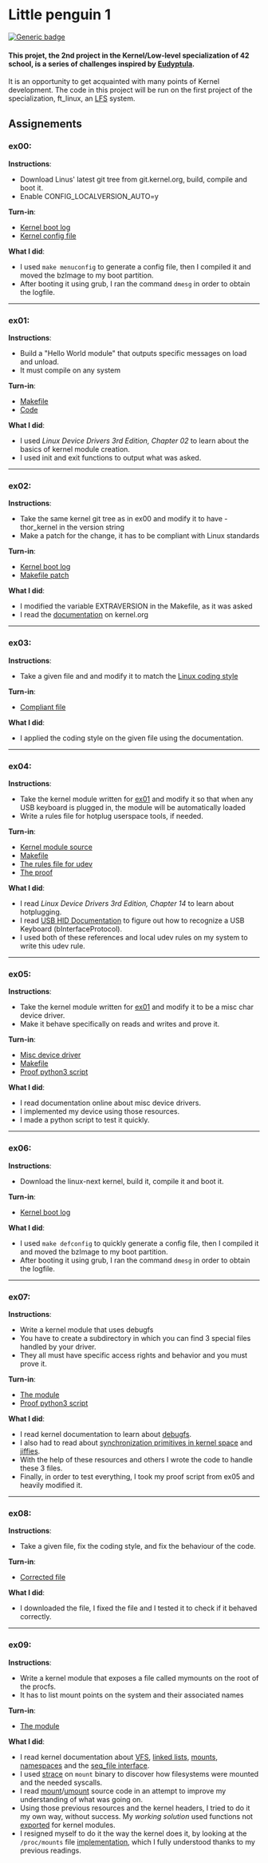 # Little penguin 1
[![Generic badge](https://img.shields.io/static/v1?label=Skills&message=C%2C%20Linux%2C%20Kernel&color=red&style=for-the-badge)](https://shields.io/)
#### This projet, the 2nd project in the Kernel/Low-level specialization of 42 school, is a series of challenges inspired by [Eudyptula](http://eudyptula-challenge.org/).

It is an opportunity to get acquainted with many points of Kernel development.
The code in this project will be run on the first project of the specialization, ft_linux, an [LFS](https://www.linuxfromscratch.org/) system.

## Assignements
### ex00:
**Instructions**:
  - Download Linus' latest git tree from git.kernel.org, build, compile and boot it.
  - Enable CONFIG_LOCALVERSION_AUTO=y

**Turn-in**:
  - [Kernel boot log](ex00/boot.log)
  - [Kernel config file](ex00/config)
  
**What I did**:
- I used `make menuconfig` to generate a config file, then I compiled it and moved the bzImage to my boot partition.
- After booting it using grub, I ran the command `dmesg` in order to obtain the logfile.

----------

### ex01:
**Instructions**:
  - Build a "Hello World module" that outputs specific messages on load and unload.
  - It must compile on any system

**Turn-in**:
  - [Makefile](ex01/Makefile)
  - [Code](ex01/main.c)
 
**What I did**:
  - I used *Linux Device Drivers 3rd Edition, Chapter 02* to learn about the basics of kernel module creation.
  - I used init and exit functions to output what was asked.

----------

### ex02:
**Instructions**:
  - Take the same kernel git tree as in ex00 and modify it to have -thor_kernel in the version string
  - Make a patch for the change, it has to be compliant with Linux standards

**Turn-in**:
  - [Kernel boot log](ex02/boot.log)
  - [Makefile patch](ex02/0001-Added-thor_kernel-in-version-string.patch)
 
**What I did**:
  - I modified the variable EXTRAVERSION in the Makefile, as it was asked
  - I read the [documentation](https://www.kernel.org/doc/html/v4.17/process/submitting-patches.html) on kernel.org
  
----------

### ex03:
**Instructions**:
  - Take a given file and and modify it to match the [Linux coding style](https://www.kernel.org/doc/html/v4.10/process/coding-style.html)

**Turn-in**:
  - [Compliant file](ex03/corrected.c)
 
**What I did**:
  - I applied the coding style on the given file using the documentation.

 ----------

### ex04:
**Instructions**:
  - Take the kernel module written for [ex01](ex01/) and modify it so that when any USB keyboard is plugged in, the module will be automatically loaded
  - Write a rules file for hotplug userspace tools, if needed.

**Turn-in**:
  - [Kernel module source](ex04/keyboard_dd.c)
  - [Makefile](ex04/Makefile)
  - [The rules file for udev](ex04/69-keyboard.rules)
  - [The proof](ex04/proof.log)
 
**What I did**:
  - I read *Linux Device Drivers 3rd Edition, Chapter 14* to learn about hotplugging.
  - I read [USB HID Documentation](https://www.usb.org/sites/default/files/hid1_11.pdf) to figure out how to recognize a USB Keyboard (bInterfaceProtocol).
  - I used both of these references and local udev rules on my system to write this udev rule.


 ----------

### ex05:
**Instructions**:
  - Take the kernel module written for [ex01](ex01/) and modify it to be a misc char device driver.
  - Make it behave specifically on reads and writes and prove it.

**Turn-in**:
  - [Misc device driver](ex05/misc_device.c)
  - [Makefile](ex05/Makefile)
  - [Proof python3 script](ex05/proof.py)
 
**What I did**:
  - I read documentation online about misc device drivers.
  - I implemented my device using those resources.
  - I made a python script to test it quickly.

---------

### ex06:
**Instructions**:
  - Download the linux-next kernel, build it, compile it and boot it.

**Turn-in**:
  - [Kernel boot log](ex06/boot.log)
 
**What I did**:
  - I used `make defconfig` to quickly generate a config file, then I compiled it and moved the bzImage to my boot partition.
  - After booting it using grub, I ran the command `dmesg` in order to obtain the logfile.

---------

### ex07:
**Instructions**:
  - Write a kernel module that uses debugfs
  - You have to create a subdirectory in which you can find 3 special files handled by your driver.
  - They all must have specific access rights and behavior and you must prove it.

**Turn-in**:
  - [The module](ex07)
  - [Proof python3 script](ex07/proof.py)
 
**What I did**:
  - I read kernel documentation to learn about [debugfs](https://docs.kernel.org/filesystems/debugfs.html).
  - I also had to read about [synchronization primitives in kernel space](https://docs.kernel.org/locking/mutex-design.html) and [jiffies](https://git.kernel.org/pub/scm/linux/kernel/git/torvalds/linux.git/tree/include/linux/jiffies.h).
  - With the help of these resources and others I wrote the code to handle these 3 files.
  - Finally, in order to test everything, I took my proof script from ex05 and heavily modified it.

---------

### ex08:
**Instructions**:
  - Take a given file, fix the coding style, and fix the behaviour of the code.

**Turn-in**:
  - [Corrected file](ex08/corrected.c)
 
**What I did**:
  - I downloaded the file, I fixed the file and I tested it to check if it behaved correctly.

---------

### ex09:
**Instructions**:
 - Write a kernel module that exposes a file called mymounts on the root of the procfs.
 - It has to list mount points on the system and their associated names

**Turn-in**:
  - [The module](ex09)

**What I did**:
 - I read kernel documentation about [VFS](https://www.kernel.org/doc/html/latest/filesystems/vfs.html), [linked lists](https://www.oreilly.com/library/view/linux-device-drivers/0596000081/ch10s05.html), [mounts](https://www.oreilly.com/library/view/understanding-the-linux/0596002130/ch12s04.html), [namespaces](https://en.wikipedia.org/wiki/Linux_namespaces) and the [seq_file interface](https://www.kernel.org/doc/html/latest/filesystems/seq_file.html).
 - I used [strace](https://strace.io/) on `mount` binary to discover how filesystems were mounted and the needed syscalls.
 - I read [mount](https://elixir.bootlin.com/linux/v6.1.12/source/fs/namespace.c#L3568)/[umount](https://elixir.bootlin.com/linux/v6.1.12/source/fs/namespace.c#L1828) source code in an attempt to improve my understanding of what was going on.
 - Using those previous resources and the kernel headers, I tried to do it my own way, without success. My *working solution* used functions not [exported](https://lkw.readthedocs.io/en/latest/doc/04_exporting_symbols.html) for kernel modules.
 - I resigned myself to do it the way the kernel does it, by looking at the `/proc/mounts` file [implementation](https://elixir.bootlin.com/linux/v6.1.12/source/fs/proc_namespace.c#L101), which I fully understood thanks to my previous readings.
